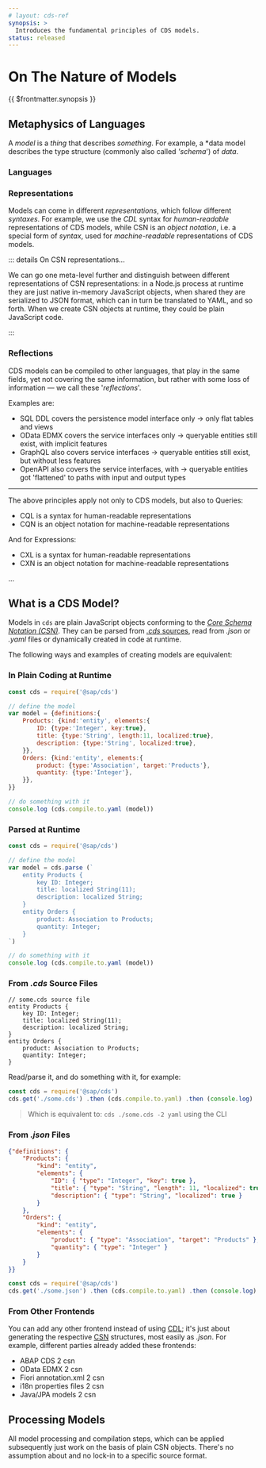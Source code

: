 ```yaml
---
# layout: cds-ref
synopsis: >
  Introduces the fundamental principles of CDS models.
status: released
---
```



# On The Nature of Models

{{ $frontmatter.synopsis }}


## Metaphysics of Languages

A *model* is a *thing* that describes *something*.
For example, a *data model describes the type structure (commonly also called *'schema*') of *data*.

### Languages

### Representations

Models can come in different *representations*, which follow different *syntaxes*. For example, we use the *CDL* syntax for *human-readable* representations of CDS models, while CSN is an *object notation*, i.e. a special form of *syntax*, used for *machine-readable* representations of CDS models. 

::: details On CSN representations... 

We can go one meta-level further and distinguish between different representations of CSN representations: in a Node.js process at runtime they are just native in-memory JavaScript objects, when shared they are serialized to JSON format, which can in turn be translated to YAML, and so forth. When we create CSN objects at runtime, they could be plain JavaScript code. 

:::

### Reflections

CDS models can be compiled to other languages, that play in the same fields, yet not covering the same information, but rather with some loss of information — we call these '*reflections*'. 

Examples are:

- SQL DDL covers the persistence model interface only → only flat tables and views
- OData EDMX covers the service interfaces only → queryable entities still exist, with implicit features
- GraphQL also covers service interfaces → queryable entities still exist, but without less features
- OpenAPI also covers the service interfaces, with → queryable entities got 'flattened' to paths with input and output types

---

The above principles apply not only to CDS models, but also to Queries:

- CQL is a syntax for human-readable representations
- CQN is an object notation for machine-readable representations

And for Expressions:

- CXL is a syntax for human-readable representations
- CXN is an object notation for machine-readable representations

...




## What is a CDS Model?

Models in `cds` are plain JavaScript objects conforming to the _[Core Schema Notation (CSN)](./csn)_. They can be parsed from [_.cds_ sources](./cdl), read from _.json_ or _.yaml_ files or dynamically created in code at runtime.

The following ways and examples of creating models are equivalent:

### In Plain Coding at Runtime

```js
const cds = require('@sap/cds')

// define the model
var model = {definitions:{
    Products: {kind:'entity', elements:{
        ID: {type:'Integer', key:true},
        title: {type:'String', length:11, localized:true},
        description: {type:'String', localized:true},
    }},
    Orders: {kind:'entity', elements:{
        product: {type:'Association', target:'Products'},
        quantity: {type:'Integer'},
    }},
}}

// do something with it
console.log (cds.compile.to.yaml (model))
```


### Parsed at Runtime

```js
const cds = require('@sap/cds')

// define the model
var model = cds.parse (`
    entity Products {
        key ID: Integer;
        title: localized String(11);
        description: localized String;
    }
    entity Orders {
        product: Association to Products;
        quantity: Integer;
    }
`)

// do something with it
console.log (cds.compile.to.yaml (model))
```


### From _.cds_ Source Files

```cds
// some.cds source file
entity Products {
    key ID: Integer;
    title: localized String(11);
    description: localized String;
}
entity Orders {
    product: Association to Products;
    quantity: Integer;
}
```

Read/parse it, and do something with it, for example:

```js
const cds = require('@sap/cds')
cds.get('./some.cds') .then (cds.compile.to.yaml) .then (console.log)
```

> Which is equivalent to: `cds ./some.cds -2 yaml` using the CLI


### From _.json_ Files

```json
{"definitions": {
    "Products": {
        "kind": "entity",
        "elements": {
            "ID": { "type": "Integer", "key": true },
            "title": { "type": "String", "length": 11, "localized": true },
            "description": { "type": "String", "localized": true }
        }
    },
    "Orders": {
        "kind": "entity",
        "elements": {
            "product": { "type": "Association", "target": "Products" },
            "quantity": { "type": "Integer" }
        }
    }
}}
```

```js
const cds = require('@sap/cds')
cds.get('./some.json') .then (cds.compile.to.yaml) .then (console.log)
```

<div id="beforefrontends" />

### From Other Frontends

You can add any other frontend instead of using [CDL](./cdl); it's just about generating the respective [CSN](./csn) structures, most easily as _.json_. For example, different parties already added these frontends:

* ABAP CDS 2 csn
* OData EDMX 2 csn
* Fiori annotation.xml 2 csn
* i18n properties files 2 csn
* Java/JPA models 2 csn


## Processing Models

All model processing and compilation steps, which can be applied subsequently just work on the basis of plain CSN objects. There's no assumption about and no lock-in to a specific source format.

